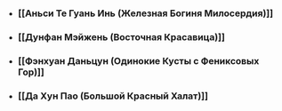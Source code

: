 - ### [[Аньси Те Гуань Инь (Железная Богиня Милосердия)]]
- ### [[Дунфан Мэйжень (Восточная Красавица)]]
- ### [[Фэнхуан Даньцун (Одинокие Кусты с Фениксовых Гор)]]
- ### [[Да Хун Пао (Большой Красный Халат)]]
